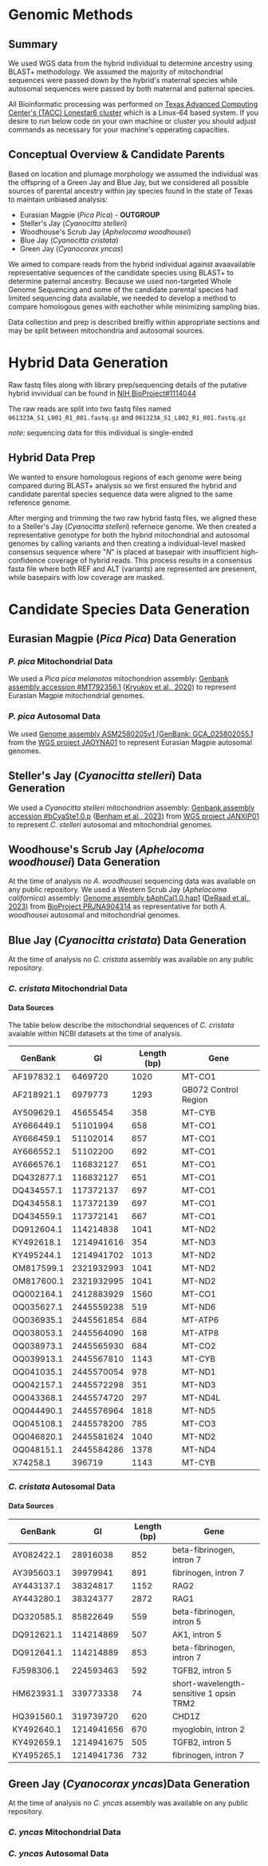 # Genomic Methods
## Summary
We used WGS data from the hybrid individual to determine ancestry using BLAST+ methodology. We assumed the majority of mitochondrial sequences were passed down by the hybrid's maternal species while autosomal sequences were passed by both maternal and paternal species.

All Bioinformatic processing was performed on [Texas Advanced Computing Center's (TACC) Lonestar6 cluster](https://tacc.utexas.edu/systems/lonestar6/) which is a Linux-64 based system. If you desire to run below code on your own machine or cluster you should adjust commands as necessary for your machine's opperating capacities.

## Conceptual Overview & Candidate Parents
Based on location and plumage morphology we assumed the individual was the offspring of a Green Jay and Blue Jay, but we considered all possible sources of parental ancestry within jay species found in the state of Texas to maintain unbiased analysis: 
+ Eurasian Magpie (*Pica Pica*) - **OUTGROUP**
+ Steller's Jay (*Cyanocitta stelleri*)
+ Woodhouse's Scrub Jay (*Aphelocoma woodhousei*)
+ Blue Jay (*Cyanocitta cristata*)
+ Green Jay (*Cyanocorax yncas*)

We aimed to compare reads from the hybrid individual against avaavailable representative sequences of the candidate species using BLAST+ to determine paternal ancestry. Because we used non-targeted Whole Genome Sequencing and some of the candidate parental species had limited sequencing data available, we needed to develop a method to compare homologous genes with eachother while minimizing sampling bias. 

Data collection and prep is described breifly within appropriate sections and may be split between mitochondria and autosomal sources.

# Hybrid Data Generation
Raw fastq files along with library prep/sequencing details of the putative hybrid invividual can be found in [NIH BioProject#1114044](http://www.ncbi.nlm.nih.gov/bioproject/1114044)


The raw reads are split into two fastq files named ```061323A_S1_L001_R1_001.fastq.gz``` and ```061323A_S1_L002_R1_001.fastq.gz``` 

   *note:* sequencing data for this individual is single-ended

## Hybrid Data Prep
We wanted to ensure homologous regions of each  genome were being compared during BLAST+ analysis so we first ensured the hybrid and candidate parental species sequence data were aligned to the same reference genome.

After merging and trimming the two raw hybrid fastq files, we aligned these to a Steller's Jay (*Cyanocitta stelleri*) refernece genome. We then created a representative genotype for both the hybrid mitochondrial and autosomal genomes by calling variants and then creating a individual-level masked consensus sequence where "*N*" is placed at basepair with insufficient high-confidence coverage of hybrid reads. This process results in a consensus fasta file where both REF and ALT (variants) are represented are presenent, while basepairs with low coverage are masked.



# Candidate Species Data Generation
## Eurasian Magpie (*Pica Pica*) Data Generation
### *P. pica* Mitochondrial Data
We used a *Pica pica melanotos* mitochondrion assembly: [Genbank assembly accession #MT792356.1](https://www.ncbi.nlm.nih.gov/nuccore/1899896744) ([Kryukov et al., 2020](https://doi.org/10.1080%2F23802359.2020.1838354)) to represent Eurasian Magpie mitochondrial genomes.

### *P. pica* Autosomal Data
We used [Genome assembly ASM2580205v1 (GenBank: GCA_025802055.1](https://www.ncbi.nlm.nih.gov/datasets/genome/GCA_025802055.1/) from the [WGS project JAOYNA01](https://www.ncbi.nlm.nih.gov/nuccore/JAOYNA000000000.1) to represent Eurasian Magpie autosomal genomes.


## Steller's Jay (*Cyanocitta stelleri*) Data Generation
We used a *Cyanocitta stelleri* mitochondrion assembly: [Genbank assembly accession #bCyaSte1.0.p](https://www.ncbi.nlm.nih.gov/datasets/genome/GCA_026167965.1/) ([Benham et al., 2023](https://doi.org/10.1093/jhered/esad042)) from [WGS project JANXIP01](https://www.ncbi.nlm.nih.gov/nuccore/JANXIP000000000.1) to represent *C. stelleri* autosomal and mitochondrial genomes.


## Woodhouse's Scrub Jay (*Aphelocoma woodhousei*) Data Generation
At the time of analysis no *A. woodhousei* sequencing data was available on any public repository. We used a Western Scrub Jay (*Aphelocoma californica*) assembly: [Genome assembly bAphCal1.0.hap1](https://www.ncbi.nlm.nih.gov/datasets/genome/GCA_028536675.1/) ([DeRaad et al., 2023](https://doi.org/10.1093%2Fjhered%2Fesad047)) from [BioProject PRJNA904314](https://www.ncbi.nlm.nih.gov/bioproject/PRJNA904314/) as representative for both *A. woodhousei* autosomal and mitochondrial genomes.

## Blue Jay (*Cyanocitta cristata*) Data Generation
At the time of analysis no *C. cristata* assembly was available on any public repository.
### *C. cristata* Mitochondrial Data
#### Data Sources

The table below describe the mitochondrial sequences of *C. cristata* avaiable within NCBI datasets at the time of analysis.

| **GenBank**    | **GI**         | **Length (bp)** | **Gene**                 |
|------------|------------|--------|----------------------|
| AF197832.1 | 6469720    | 1020   | MT-CO1               |
| AF218921.1 | 6979773    | 1293   | GB072 Control Region |
| AY509629.1 | 45655454   | 358    | MT-CYB               |
| AY666449.1 | 51101994   | 658    | MT-CO1               |
| AY666459.1 | 51102014   | 657    | MT-CO1               |
| AY666552.1 | 51102200   | 692    | MT-CO1               |
| AY666576.1 | 116832127  | 651    | MT-CO1               |
| DQ432877.1 | 116832127  | 651    | MT-CO1               |
| DQ434557.1 | 117372137  | 697    | MT-CO1               |
| DQ434558.1 | 117372139  | 697    | MT-CO1               |
| DQ434559.1 | 117372141  | 667    | MT-CO1               |
| DQ912604.1 | 114214838  | 1041   | MT-ND2               |
| KY492618.1 | 1214941616 | 354    | MT-ND3               |
| KY495244.1 | 1214941702 | 1013   | MT-ND2               |
| OM817599.1 | 2321932993 | 1041   | MT-ND2               |
| OM817600.1 | 2321932995 | 1041   | MT-ND2               |
| OQ002164.1 | 2412883929 | 1560   | MT-CO1               |
| OQ035627.1 | 2445559238 | 519    | MT-ND6               |
| OQ036935.1 | 2445561854 | 684    | MT-ATP6              |
| OQ038053.1 | 2445564090 | 168    | MT-ATP8              |
| OQ038973.1 | 2445565930 | 684    | MT-CO2               |
| OQ039913.1 | 2445567810 | 1143   | MT-CYB               |
| OQ041035.1 | 2445570054 | 978    | MT-ND1               |
| OQ042157.1 | 2445572298 | 351    | MT-ND3               |
| OQ043368.1 | 2445574720 | 297    | MT-ND4L              |
| OQ044490.1 | 2445576964 | 1818   | MT-ND5               |
| OQ045108.1 | 2445578200 | 785    | MT-CO3               |
| OQ046820.1 | 2445581624 | 1040   | MT-ND2               |
| OQ048151.1 | 2445584286 | 1378   | MT-ND4               |
| X74258.1   | 396719     | 1143   | MT-CYB               |

### *C. cristata* Autosomal Data
#### Data Sources

| GenBank    | GI         | Length (bp) | Gene                                    |
|------------|------------|-------------|-----------------------------------------|
| AY082422.1 | 28916038   | 852         | beta-fibrinogen, intron 7               |
| AY395603.1 | 39979941   | 891         | fibrinogen, intron 7                    |
| AY443137.1 | 38324817   | 1152        | RAG2                                    |
| AY443280.1 | 38324377   | 2872        | RAG1                                    |
| DQ320585.1 | 85822649   | 559         | beta-fibrinogen, intron 5               |
| DQ912621.1 | 114214869  | 507         | AK1, intron 5                           |
| DQ912641.1 | 114214889  | 853         | beta-fibrinogen, intron 7               |
| FJ598306.1 | 224593463  | 592         | TGFB2, intron 5                         |
| HM623931.1 | 339773338  | 74          | short-wavelength-sensitive 1 opsin TRM2 |
| HQ391560.1 | 319739720  | 620         | CHD1Z                                   |
| KY492640.1 | 1214941656 | 670         | myoglobin, intron 2                     |
| KY492659.1 | 1214941675 | 505         | TGFB2, intron 5                         |
| KY495265.1 | 1214941736 | 732         | fibrinogen, intron 7                    |


## Green Jay (*Cyanocorax yncas*)Data Generation
At the time of analysis no *C. yncas* assembly was available on any public repository.
### *C. yncas* Mitochondrial Data

### *C. yncas* Autosomal Data




